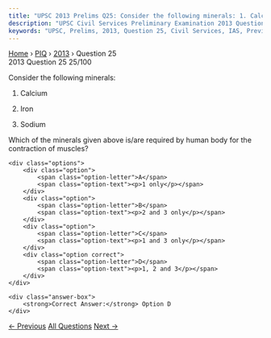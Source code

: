 ```yaml
---
title: "UPSC 2013 Prelims Q25: Consider the following minerals: 1. Calcium 2. Iron 3. Sodiu..."
description: "UPSC Civil Services Preliminary Examination 2013 Question 25 with options and answer"
keywords: "UPSC, Prelims, 2013, Question 25, Civil Services, IAS, Previous Year Questions"
---
```


<nav class="breadcrumb">
    <a href="../../">Home</a>
    <span>›</span>
    <a href="../">PIQ</a>
    <span>›</span>
    <a href="./">2013</a>
    <span>›</span>
    <span>Question 25</span>
</nav>

<div class="question-header">
    <div class="question-meta">
        <span class="year-badge">2013</span>
        <span class="question-number">Question 25</span>
        <span class="progress">25/100</span>
    </div>
    <div class="progress-bar">
        <div class="progress-fill" style="width: 25.0%"></div>
    </div>
</div>

<div class="question-content">
    <div class="question-text">
        <p>Consider the following minerals:</p>
<ol>
<li>
<p>Calcium</p>
</li>
<li>
<p>Iron</p>
</li>
<li>
<p>Sodium</p>
</li>
</ol>
<p>Which of the minerals given above is/are required by human body for the contraction of muscles?</p>
    </div>
    
    <div class="options">
        <div class="option">
            <span class="option-letter">A</span>
            <span class="option-text"><p>1 only</p></span>
        </div>
        <div class="option">
            <span class="option-letter">B</span>
            <span class="option-text"><p>2 and 3 only</p></span>
        </div>
        <div class="option">
            <span class="option-letter">C</span>
            <span class="option-text"><p>1 and 3 only</p></span>
        </div>
        <div class="option correct">
            <span class="option-letter">D</span>
            <span class="option-text"><p>1, 2 and 3</p></span>
        </div>
    </div>

    <div class="answer-box">
        <strong>Correct Answer:</strong> Option D
    </div>
</div>

<div class="question-nav">
    <a href="../q024-photochemical-smog-is-a-resultant-of-the-reaction/" class="nav-btn prev">← Previous</a>
    <a href="../" class="nav-btn center">All Questions</a>
    <a href="../q026-what-will-follow-if-a-money-bill-is-substantially/" class="nav-btn next">Next →</a>
</div>
